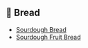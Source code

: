 ## 🍞 Bread
- [Sourdough Bread](app://obsidian.md/recipes/sourdough_bread.md)
- [Sourdough Fruit Bread](app://obsidian.md/recipes/sourdough_fruit_bread.md)